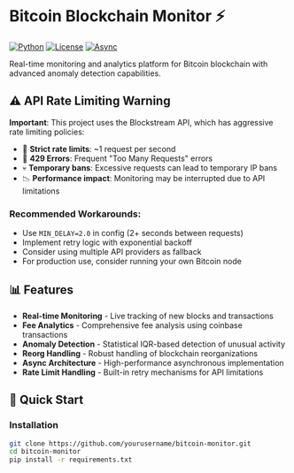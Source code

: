 # Bitcoin Blockchain Monitor ⚡

[![Python](https://img.shields.io/badge/Python-3.8%2B-blue)](https://python.org)
[![License](https://img.shields.io/badge/License-MIT-green)](LICENSE)
[![Async](https://img.shields.io/badge/Async-Await-orange)](https://docs.python.org/3/library/asyncio.html)

Real-time monitoring and analytics platform for Bitcoin blockchain with advanced anomaly detection capabilities.

## ⚠️ API Rate Limiting Warning

**Important**: This project uses the Blockstream API, which has aggressive rate limiting policies:

- 🚫 **Strict rate limits**: ~1 request per second
- 🔄 **429 Errors**: Frequent "Too Many Requests" errors
- 💀 **Temporary bans**: Excessive requests can lead to temporary IP bans
- 📉 **Performance impact**: Monitoring may be interrupted due to API limitations

### Recommended Workarounds:
- Use `MIN_DELAY=2.0` in config (2+ seconds between requests)
- Implement retry logic with exponential backoff
- Consider using multiple API providers as fallback
- For production use, consider running your own Bitcoin node

## 📊 Features

- **Real-time Monitoring** - Live tracking of new blocks and transactions
- **Fee Analytics** - Comprehensive fee analysis using coinbase transactions  
- **Anomaly Detection** - Statistical IQR-based detection of unusual activity
- **Reorg Handling** - Robust handling of blockchain reorganizations
- **Async Architecture** - High-performance asynchronous implementation
- **Rate Limit Handling** - Built-in retry mechanisms for API limitations

## 🚀 Quick Start

### Installation

```bash
git clone https://github.com/yourusername/bitcoin-monitor.git
cd bitcoin-monitor
pip install -r requirements.txt